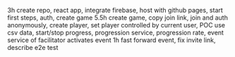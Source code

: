 3h create repo, react app, integrate firebase, host with github pages, start first steps, auth, create game
5.5h create game, copy join link, join and auth anonymously, create player, set player controlled by current user, POC use csv data, start/stop progress, progression service, progression rate, event service of facilitator activates event 
1h fast forward event, fix invite link, describe e2e test